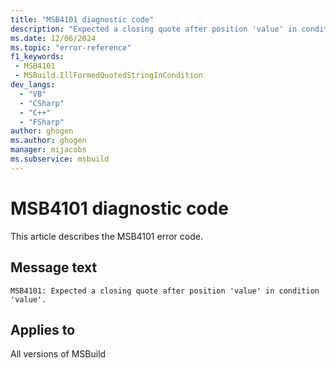 ```yaml
---
title: "MSB4101 diagnostic code"
description: "Expected a closing quote after position 'value' in condition 'value'."
ms.date: 12/06/2024
ms.topic: "error-reference"
f1_keywords:
 - MSB4101
 - MSBuild.IllFormedQuotedStringInCondition
dev_langs:
  - "VB"
  - "CSharp"
  - "C++"
  - "FSharp"
author: ghogen
ms.author: ghogen
manager: mijacobs
ms.subservice: msbuild
---
```


# MSB4101 diagnostic code

<!-- :::ErrorDefinitionDescription::: -->
<!-- :::editable-content name="introDescription"::: -->
This article describes the MSB4101 error code.
<!-- :::editable-content-end::: -->

## Message text

```output
MSB4101: Expected a closing quote after position 'value' in condition 'value'.
```

<!-- :::editable-content name="postOutputDescription"::: -->
<!--
{StrBegin="MSB4101: "}
-->
<!-- :::editable-content-end::: -->
<!-- :::ErrorDefinitionDescription-end::: -->

## Applies to

All versions of MSBuild

